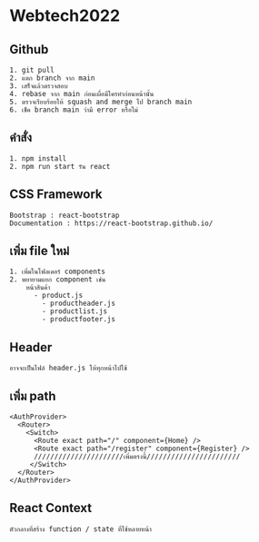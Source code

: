 # Webtech2022
## Github
```
1. git pull
2. แตก branch จาก main
3. เสร็จแล้วตรวจสอบ
4. rebase จาก main ก่อนเผื่อมีใครทำก่อนหน้านั้น
5. ตรวจเรียบร้อยให้ squash and merge ไป branch main
6. เช็ค branch main ว่ามี error หรือไม่
```
## คำสั่ง
```
1. npm install
2. npm run start รัน react
```
## CSS Framework
```
Bootstrap : react-bootstrap
Documentation : https://react-bootstrap.github.io/
```
## เพิ่ม file ใหม่
```
1. เพิ่มในโฟลเดอร์ components
2. พยายามแยก component เช่น
    หน้าสินค้า
      - product.js
        - productheader.js
        - productlist.js
        - productfooter.js
```
## Header
```
อาจจะเป็นไฟล์ header.js ให้ทุกหน้าไปใช้
```

## เพิ่ม path
```
<AuthProvider>
  <Router>
    <Switch>
      <Route exact path="/" component={Home} />
      <Route exact path="/register" component={Register} />
      //////////////////////เพิ่มตรงนี้///////////////////////
     </Switch>
  </Router>
</AuthProvider>

```
## React Context
```
ตัวกลางที่สร้าง function / state ที่ใช้หลายหน้า
```
